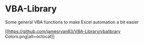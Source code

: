 # VBA-Library

Some general VBA functions to make Excel automation a bit easier

[[https://github.com/jamesryan83/VBA-Library/vbalibrary Colors.png|alt=octocat]]